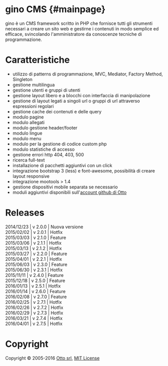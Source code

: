 # gino CMS {#mainpage}

gino è un CMS framework scritto in PHP che fornisce tutti gli strumenti necessari a creare un sito web e gestirne i contenuti in modo semplice ed efficace, svincolando l'amministratore da conoscenze tecniche di programmazione.

# Caratteristiche
- utilizzo di patterns di programmazione, MVC, Mediator, Factory Method, Singleton
- gestione multilingua
- gestione utenti e gruppi di utenti
- gestione layout libero e a blocchi con interfaccia di manipolazione
- gestione di layout legati a singoli url o gruppi di url attraverso espressioni regolari
- gestione cache dei contenuti e delle query
- modulo pagine
- modulo allegati
- modulo gestione header/footer
- modulo lingue
- modulo menu
- modulo per la gestione di codice custom php
- modulo statistiche di accesso
- gestione errori http 404, 403, 500
- ricerca full-text
- installazione di pacchetti aggiuntivi con un click
- integrazione bootstrap 3 (less) e font-awesome, possibilità di creare layout responsive
- integrazione mootools > 1.4
- gestione dispositivi mobile separata se necessario
- moduli aggiuntivi disponibili sull'[account github di Otto](http://github.com/otto-torino)

# Releases
2014/12/23 | v 2.0.0 | Nuova versione   
2015/02/02 | v 2.0.1 | Hotfix   
2015/03/03 | v 2.1.0 | Feature   
2015/03/06 | v 2.1.1 | Hotfix   
2015/03/13 | v 2.1.2 | Hotfix   
2015/03/27 | v 2.2.0 | Feature   
2015/04/01 | v 2.2.1 | Hotfix   
2015/06/03 | v 2.3.0 | Feature   
2015/06/30 | v 2.3.1 | Hotfix   
2015/11/11 | v 2.4.0 | Feature  
2015/12/18 | v 2.5.0 | Feature  
2016/01/13 | v 2.5.1 | Hotfix  
2016/01/14 | v 2.6.0 | Feature  
2016/02/08 | v 2.7.0 | Feature  
2016/02/25 | v 2.7.1 | Hotfix  
2016/02/26 | v 2.7.2 | Hotfix  
2016/02/29 | v 2.7.3 | Hotfix  
2016/03/21 | v 2.7.4 | Hotfix  
2016/04/01 | v 2.7.5 | Hotfix  

# Copyright
Copyright © 2005-2016 [Otto srl](http://www.otto.to.it), [MIT License](http://opensource.org/licenses/MIT)
